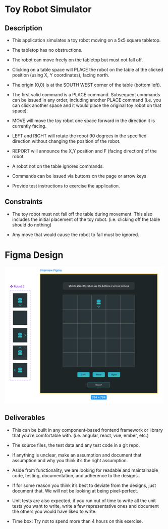 # Toy Robot Simulator

## Description

- This application simulates a toy robot moving on a 5x5 square tabletop. 

- The tabletop has no obstructions.

- The robot can move freely on the tabletop but must not fall off.

- Clicking on a table space will PLACE the robot on the table at the clicked position (using X, Y coordinates), facing north.

- The origin (0,0) is at the SOUTH WEST corner of the table (bottom left).

- The first valid command is a PLACE command. Subsequent commands can be issued in any order, including another PLACE command (i.e. you can click another space and it would place the original toy robot on that space).

- MOVE will move the toy robot one space forward in the direction it is currently facing.

- LEFT and RIGHT will rotate the robot 90 degrees in the specified direction without changing the position of the robot.

- REPORT will announce the X,Y position and F (facing direction) of the robot.

- A robot not on the table ignores commands.

- Commands can be issued via buttons on the page or arrow keys 

- Provide test instructions to exercise the application.

## Constraints

- The toy robot must not fall off the table during movement. This also includes the initial placement of the toy robot. (i.e. clicking off the table should do nothing)

- Any move that would cause the robot to fall must be ignored.

# Figma Design
<img src="./th-rohirrim-design.png" alt="Figma Design" width="600"/>

## Deliverables

- This can be built in any component-based frontend framework or library that you’re comfortable with. (i.e. angular, react, vue, ember, etc.)

- The source files, the test data and any test code in a git repo.

- If anything is unclear, make an assumption and document that assumption and why you think it’s the right assumption. 	

- Aside from functionality, we are looking for readable and maintainable code, testing, documentation, and adherence to the designs.

- If for some reason you think it’s best to deviate from the designs, just document that. We will not be looking at being pixel-perfect.

- Unit tests are also expected, if you run out of time to write all the unit tests you want to write, write a few representative ones and document the others you would have liked to write.

- Time box: Try not to spend more than 4 hours on this exercise.